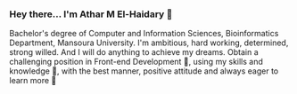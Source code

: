 ### Hey there... I'm Athar M El-Haidary 👸

<!--
**asar17/asar17** is a ✨ _special_ ✨ repository because its `README.md` (this file) appears on your GitHub profile.

Here are some ideas to get you started: 
 
--> Bachelor's degree of Computer and Information Sciences, Bioinformatics Department, Mansoura University. I'm ambitious, hard working, determined, strong willed. And I will do anything to achieve my dreams. Obtain a challenging position in Front-end Development 🥰, using my skills and knowledge 💬, with the best manner, positive attitude and always eager to learn more 💪
